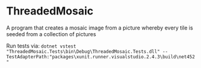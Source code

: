 # ThreadedMosaic
A program that creates a mosaic image from a picture whereby every tile is seeded from a collection of pictures


Run tests via:
`dotnet vstest "ThreadedMosaic.Tests\bin\Debug\ThreadedMosaic.Tests.dll" --TestAdapterPath:"packages\xunit.runner.visualstudio.2.4.3\build\net452"`
